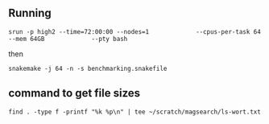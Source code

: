 ## Running

```
srun -p high2 --time=72:00:00 --nodes=1             --cpus-per-task 64 --mem 64GB             --pty bash
```

then

```
snakemake -j 64 -n -s benchmarking.snakefile
```

## command to get file sizes

```
find . -type f -printf "%k %p\n" | tee ~/scratch/magsearch/ls-wort.txt
```

